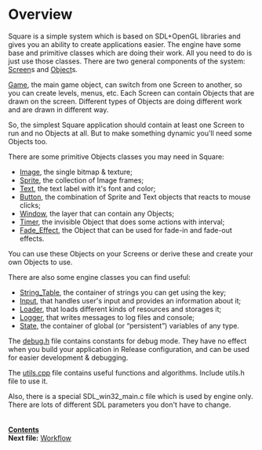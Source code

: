 ﻿# Overview

Square is a simple system which is based on SDL+OpenGL libraries and gives you an ability to create applications easier. The engine have some base and primitive classes which are doing their work. All you need to do is just use those classes. There are two general components of the system: [Screen](03_Screen.md)s and [Object](04_Object.md)s.

[Game](05_Game.md), the main game object, can switch from one Screen to another, so you can create levels, menus, etc. Each Screen can contain Objects that are drawn on the screen. Different types of Objects are doing different work and are drawn in different way.

So, the simplest Square application should contain at least one Screen to run and no Objects at all. But to make something dynamic you'll need some Objects too.

There are some primitive Objects classes you may need in Square:
* [Image](12_Image.md), the single bitmap & texture;
* [Sprite](13_Sprite.md), the collection of Image frames;
* [Text](14_Text.md), the text label with it's font and color;
* [Button](15_Button.md), the combination of Sprite and Text objects that reacts to mouse clicks;
* [Window](16_Window.md), the layer that can contain any Objects;
* [Timer](17_Timer.md), the invisible Object that does some actions with interval;
* [Fade_Effect](18_Fade_Effect.md), the Object that can be used for fade-in and fade-out effects.

You can use these Objects on your Screens or derive these and create your own Objects to use.

There are also some engine classes you can find useful:
* [String_Table](07_String_Table.md), the container of strings you can get using the key;
* [Input](08_Input.md), that handles user's input and provides an information about it;
* [Loader](09_Loader.md), that loads different kinds of resources and storages it;
* [Logger](10_Logger.md), that writes messages to log files and console;
* [State](11_State.md), the container of global (or “persistent”) variables of any type.

The [debug.h](19_debug_h.md) file contains constants for debug mode. They have no effect when you build your application in Release configuration, and can be used for easier development & debugging.

The [utils.cpp](20_utils_h.md) file contains useful functions and algorithms. Include utils.h file to use it.

Also, there is a special SDL_win32_main.c file which is used by engine only. There are lots of different SDL parameters  you don't have to change.  
   
    
**[Contents](00_Contents.md)**  
**Next file:** [Workflow](02_Workflow.md)